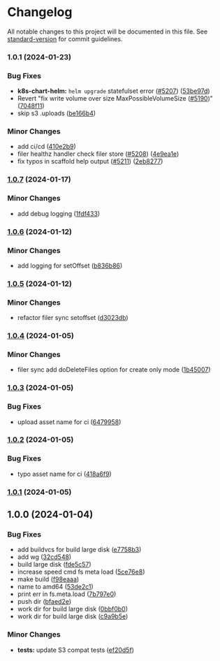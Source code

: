 # Changelog

All notable changes to this project will be documented in this file. See [standard-version](https://github.com/conventional-changelog/standard-version) for commit guidelines.

### 1.0.1 (2024-01-23)


### Bug Fixes

* **k8s-chart-helm:** `helm upgrade` statefulset error ([#5207](https://gitlab.stripchat.dev/infrastructure/utils/storage/seaweedfs/issues/5207)) ([53be97d](https://gitlab.stripchat.dev/infrastructure/utils/storage/seaweedfs/commit/53be97d5bea8b44db40077c62af5e224e21be3ee))
* Revert "fix write volume over size MaxPossibleVolumeSize ([#5190](https://gitlab.stripchat.dev/infrastructure/utils/storage/seaweedfs/issues/5190))" ([7048f11](https://gitlab.stripchat.dev/infrastructure/utils/storage/seaweedfs/commit/7048f110b3e4226a88ccdf8d7eb96ecf231fdd03))
* skip s3 .uploads ([be166b4](https://gitlab.stripchat.dev/infrastructure/utils/storage/seaweedfs/commit/be166b434f002dba684e8e3630a1e87fdb6a96db))


### Minor Changes

* add ci/cd ([410e2b9](https://gitlab.stripchat.dev/infrastructure/utils/storage/seaweedfs/commit/410e2b9827464fd64d6254de78d06ad7211b7514))
* filer healthz handler check filer store ([#5208](https://gitlab.stripchat.dev/infrastructure/utils/storage/seaweedfs/issues/5208)) ([4e9ea1e](https://gitlab.stripchat.dev/infrastructure/utils/storage/seaweedfs/commit/4e9ea1e628a4d2105a758d12673efdeebe43ebaa))
* fix typos in scaffold help output ([#5211](https://gitlab.stripchat.dev/infrastructure/utils/storage/seaweedfs/issues/5211)) ([2eb8277](https://gitlab.stripchat.dev/infrastructure/utils/storage/seaweedfs/commit/2eb82778bc85474ef71e5c923780dd141c12856f))

### [1.0.7](https://gitlab.stripchat.dev/infrastructure/utils/storage/seaweedfs/compare/v1.0.6...v1.0.7) (2024-01-17)


### Minor Changes

* add debug logging ([1fdf433](https://gitlab.stripchat.dev/infrastructure/utils/storage/seaweedfs/commit/1fdf433e5b0e38df768a71ca5c31472a87b13f9c))

### [1.0.6](https://gitlab.stripchat.dev/infrastructure/utils/storage/seaweedfs/compare/v1.0.5...v1.0.6) (2024-01-12)


### Minor Changes

* add logging for setOffset ([b836b86](https://gitlab.stripchat.dev/infrastructure/utils/storage/seaweedfs/commit/b836b86cd1ef40c5a1f5a05b415071c499b017d0))

### [1.0.5](https://gitlab.stripchat.dev/infrastructure/utils/storage/seaweedfs/compare/v1.0.4...v1.0.5) (2024-01-12)


### Minor Changes

* refactor filer sync setoffset ([d3023db](https://gitlab.stripchat.dev/infrastructure/utils/storage/seaweedfs/commit/d3023dbaa6eb131d3078d6c360db0c028096d812))

### [1.0.4](https://gitlab.stripchat.dev/infrastructure/utils/storage/seaweedfs/compare/v1.0.3...v1.0.4) (2024-01-05)


### Minor Changes

* filer sync add doDeleteFiles option for create only mode ([1b45007](https://gitlab.stripchat.dev/infrastructure/utils/storage/seaweedfs/commit/1b45007f51c02ba2b756126b7c719fe2cd8cc63b))

### [1.0.3](https://gitlab.stripchat.dev/infrastructure/utils/storage/seaweedfs/compare/v1.0.2...v1.0.3) (2024-01-05)


### Bug Fixes

* upload asset name for ci ([6479958](https://gitlab.stripchat.dev/infrastructure/utils/storage/seaweedfs/commit/647995893efeddbbe15d934b490e2729c69a6de4))

### [1.0.2](https://gitlab.stripchat.dev/infrastructure/utils/storage/seaweedfs/compare/v1.0.1...v1.0.2) (2024-01-05)


### Bug Fixes

* typo asset name for ci ([418a6f9](https://gitlab.stripchat.dev/infrastructure/utils/storage/seaweedfs/commit/418a6f9c3f59b751976eff46e27008740ea7da98))

### [1.0.1](https://gitlab.stripchat.dev/infrastructure/utils/storage/seaweedfs/compare/v1.0.0...v1.0.1) (2024-01-05)

## 1.0.0 (2024-01-04)


### Bug Fixes

* add buildvcs for build large disk ([e7758b3](https://gitlab.stripchat.dev/infrastructure/utils/storage/seaweedfs/commit/e7758b362ab33b7fa4c3c14b18a630ceff821795))
* add wg ([32cd548](https://gitlab.stripchat.dev/infrastructure/utils/storage/seaweedfs/commit/32cd548e9d63a7f13688085a2eff9b054aec95f2))
* build large disk ([fde5c57](https://gitlab.stripchat.dev/infrastructure/utils/storage/seaweedfs/commit/fde5c571732cacf6dfc4d9f524fc403d276cb04d))
* increase speed cmd fs meta load ([5ce76e8](https://gitlab.stripchat.dev/infrastructure/utils/storage/seaweedfs/commit/5ce76e8152d5583a13e92de4ec4ce98061e8a1bd))
* make build ([f98eaaa](https://gitlab.stripchat.dev/infrastructure/utils/storage/seaweedfs/commit/f98eaaac006a33c9d0914d9a71d0090f956e991d))
* name to amd64 ([53de2c1](https://gitlab.stripchat.dev/infrastructure/utils/storage/seaweedfs/commit/53de2c125bfc221aa1a1e9722283639998c8c88a))
* print err in fs.meta.load ([7b797e0](https://gitlab.stripchat.dev/infrastructure/utils/storage/seaweedfs/commit/7b797e047a56aafe2697227da9252f185684028e))
* push dir ([bfaed2e](https://gitlab.stripchat.dev/infrastructure/utils/storage/seaweedfs/commit/bfaed2e62d69502769d3f65206bf6eaabcc4b1f0))
* work dir for build large disk ([0bbf0b0](https://gitlab.stripchat.dev/infrastructure/utils/storage/seaweedfs/commit/0bbf0b07645206fa41a8db368dbeb71daae378ee))
* work dir for build large disk ([c9a9b5e](https://gitlab.stripchat.dev/infrastructure/utils/storage/seaweedfs/commit/c9a9b5e60d8a5a834d403840b5039a93c110861e))


### Minor Changes

* **tests:** update S3 compat tests ([ef20d5f](https://gitlab.stripchat.dev/infrastructure/utils/storage/seaweedfs/commit/ef20d5fc635f033d05eb6e116064e260160ffeba))
